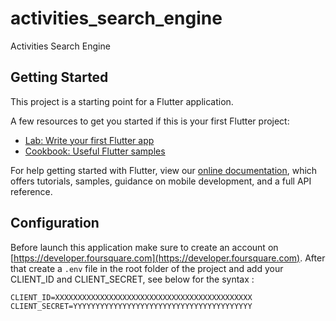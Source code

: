 # activities_search_engine

Activities Search Engine

## Getting Started

This project is a starting point for a Flutter application.

A few resources to get you started if this is your first Flutter project:

- [Lab: Write your first Flutter app](https://flutter.dev/docs/get-started/codelab)
- [Cookbook: Useful Flutter samples](https://flutter.dev/docs/cookbook)

For help getting started with Flutter, view our
[online documentation](https://flutter.dev/docs), which offers tutorials,
samples, guidance on mobile development, and a full API reference.

## Configuration

Before launch this application make sure to create an account on [https://developer.foursquare.com](https://developer.foursquare.com).
After that create a `.env` file in the root folder of the project and add your CLIENT_ID and CLIENT_SECRET, see below for the syntax :
```
CLIENT_ID=XXXXXXXXXXXXXXXXXXXXXXXXXXXXXXXXXXXXXXXXXXXX
CLIENT_SECRET=YYYYYYYYYYYYYYYYYYYYYYYYYYYYYYYYYYYYYYYY
```